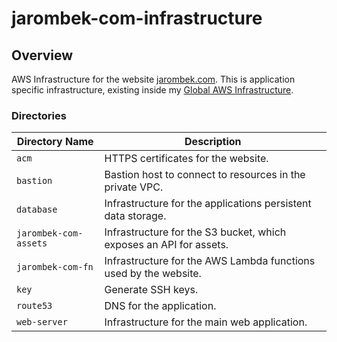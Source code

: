# jarombek-com-infrastructure

## Overview

AWS Infrastructure for the website [jarombek.com](https://jarombek.com).  This is application specific infrastructure, 
existing inside my [Global AWS Infrastructure](https://github.com/AJarombek/global-aws-infrastructure).

### Directories

| Directory Name         | Description                                                                 |
|------------------------|-----------------------------------------------------------------------------|
| `acm`                  | HTTPS certificates for the website.                                         |
| `bastion`              | Bastion host to connect to resources in the private VPC.                    |
| `database`             | Infrastructure for the applications persistent data storage.                |
| `jarombek-com-assets`  | Infrastructure for the S3 bucket, which exposes an API for assets.          |
| `jarombek-com-fn`      | Infrastructure for the AWS Lambda functions used by the website.            |
| `key`                  | Generate SSH keys.                                                          |
| `route53`              | DNS for the application.                                                    |
| `web-server`           | Infrastructure for the main web application.                                |